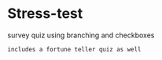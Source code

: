# Stress-test
survey quiz using branching and checkboxes


```includes a fortune teller quiz as well```

